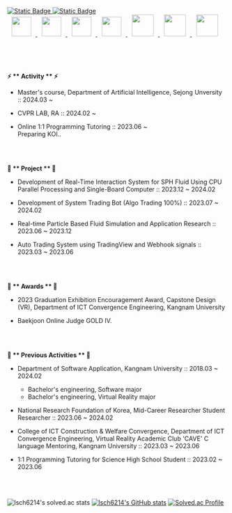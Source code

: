 <a href="https://kin.naver.com/profile/index.naver?u=bEGnMQw3qk9HDeSiWoKBqCl5n47J8XH7kqEiABxy2Xw%3D">
    <img alt="Static Badge" src="https://img.shields.io/badge/NaverKIN-blue">

</a>

<a href="https://www.acmicpc.net/user/lsch6214">
    <img alt="Static Badge" src="https://img.shields.io/badge/acmicpc-yellowish">
</a>

<br>


<a href="https://upload.wikimedia.org/wikipedia/commons/1/18/C_Programming_Language.svg">
    <img src="https://upload.wikimedia.org/wikipedia/commons/1/18/C_Programming_Language.svg"
      style="height : 45px; margin-left : 10px; margin-right : 10px;"/>

</a>

<a href="https://upload.wikimedia.org/wikipedia/commons/1/18/ISO_C%2B%2B_Logo.svg">
    <img src="https://upload.wikimedia.org/wikipedia/commons/1/18/ISO_C%2B%2B_Logo.svg" 
      style="height : 45px; margin-left : 10px; margin-right : 10px;"/>

</a>


<a href="https://upload.wikimedia.org/wikipedia/commons/c/c3/Python-logo-notext.svg">
    <img src="https://upload.wikimedia.org/wikipedia/commons/c/c3/Python-logo-notext.svg"
        style="height : 45px; margin-left : 10px; margin-right : 10px;"/>

</a>
  
<a href="https://upload.wikimedia.org/wikipedia/commons/e/e9/Opengl-logo.svg">
    <img src="https://upload.wikimedia.org/wikipedia/commons/e/e9/Opengl-logo.svg"
      style="height : 45px; margin-left : 10px; margin-right : 10px;"/>

</a>
  
<a href="https://www.vectorlogo.zone/logos/unity3d/unity3d-ar21.svg">
    <img src="https://www.vectorlogo.zone/logos/unity3d/unity3d-ar21.svg"
      style="height : 50px; margin-left : 10px; margin-right : 10px;"/>

</a>

<a href="https://github.com/TF-polygon/TF-polygon/assets/111733156/294f2030-a0c9-4ca0-be7d-f27ebce92ac8">
    <img src="https://github.com/TF-polygon/TF-polygon/assets/111733156/294f2030-a0c9-4ca0-be7d-f27ebce92ac8"
      style="height : 50px; margin-left : 10px; margin-right : 10px;"/>

</a>

<a href="https://github.com/TF-polygon/TF-polygon/assets/111733156/ae91d10b-0fb8-4830-872f-5d848e2dad62">
    <img src="https://github.com/TF-polygon/TF-polygon/assets/111733156/ae91d10b-0fb8-4830-872f-5d848e2dad62"
      style="height : 50px; margin-left : 10px; margin-right : 10px;"/>

</a>
<br> <br>

<br> <br>

<b>⚡ ** Activity ** ⚡</b>

- Master's course, Department of Artificial Intelligence, Sejong Unversity :: 2024.03 ~

- CVPR LAB, RA :: 2024.02 ~ 

- Online 1:1 Programming Tutoring  :: 2023.06 ~  <br>
Preparing KOI..

<br> <br>

<b>🔭 ** Project ** 🔭</b>

- Development of Real-Time Interaction System for SPH Fluid Using CPU Parallel Processing and Single-Board Computer :: 2023.12 ~ 2024.02

- Development of System Trading Bot (Algo Trading 100%) :: 2023.07 ~ 2024.02

- Real-time Particle Based Fluid Simulation and Application Research :: 2023.06 ~ 2023.12

- Auto Trading System using TradingView and Webhook signals :: 2023.03 ~ 2023.06

<br> <br>

<b> 🌱 ** Awards ** 🌱</b>

- 2023 Graduation Exhibition Encouragement Award, Capstone Design (VR), Department of ICT Convergence Engineering, Kangnam University

- Baekjoon Online Judge GOLD IV. <br>

<br> <br>

<b> 💬 ** Previous Activities ** 💬 </b>

- Department of Software Application, Kangnam University :: 2018.03 ~ 2024.02
	- Bachelor's engineering, Software major
	- Bachelor's engineering, Virtual Reality major

- National Research Foundation of Korea, Mid-Career Researcher Student Researcher :: 2023.06 ~ 2024.02

- College of ICT Construction & Welfare Convergence, Department of ICT Convergence Engineering, Virtual Reality Academic Club 'CAVE' C language Mentoring, Kangnam University :: 2023.03 ~ 2023.06

- 1:1 Programming Tutoring for Science High School Student :: 2023.02 ~ 2023.06 <br>


<br><br><br>
![lsch6214's solved.ac stats](https://github-readme-solvedac.hyp3rflow.vercel.app/api/?handle=lsch6214)
[![lsch6214's GitHub stats](https://github-readme-stats.vercel.app/api?username=tf-polygon)](https://github.com/polygon/github-readme-stats)
[![Solved.ac Profile](http://mazassumnida.wtf/api/v2/generate_badge?boj=lsch6214)](https://solved.ac/lsch6214/)

<!--
**TF-polygon/TF-polygon** is a ✨ _special_ ✨ repository because its `README.md` (this file) appears on your GitHub profile.

Here are some ideas to get you started:

- 🔭 I’m currently working on ...
- 🌱 I’m currently learning ...
- 👯 I’m looking to collaborate on ...
- 🤔 I’m looking for help with ...
- 💬 Ask me about ...
- 📫 How to reach me: ...
- 😄 Pronouns: ...
- ⚡ Fun fact: ...
-->
